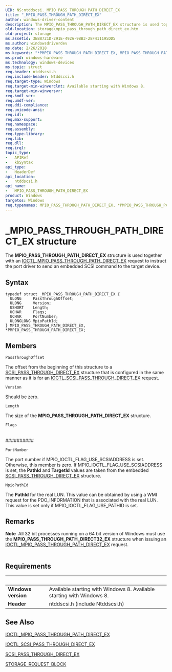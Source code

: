 ```yaml
---
UID: NS:ntddscsi._MPIO_PASS_THROUGH_PATH_DIRECT_EX
title: "_MPIO_PASS_THROUGH_PATH_DIRECT_EX"
author: windows-driver-content
description: The MPIO_PASS_THROUGH_PATH_DIRECT_EX structure is used together with an IOCTL_MPIO_PASS_THROUGH_PATH_DIRECT_EX request to instruct the port driver to send an embedded SCSI command to the target device.
old-location: storage\mpio_pass_through_path_direct_ex.htm
old-project: storage
ms.assetid: 3EB8721D-291E-492A-9BB3-28F411195DD5
ms.author: windowsdriverdev
ms.date: 2/26/2018
ms.keywords: "*PMPIO_PASS_THROUGH_PATH_DIRECT_EX, MPIO_PASS_THROUGH_PATH_DIRECT_EX, MPIO_PASS_THROUGH_PATH_DIRECT_EX structure [Storage Devices], PMPIO_PASS_THROUGH_PATH_DIRECT_EX, PMPIO_PASS_THROUGH_PATH_DIRECT_EX structure pointer [Storage Devices], _MPIO_PASS_THROUGH_PATH_DIRECT_EX, ntddscsi/MPIO_PASS_THROUGH_PATH_DIRECT_EX, ntddscsi/PMPIO_PASS_THROUGH_PATH_DIRECT_EX, storage.mpio_pass_through_path_direct_ex"
ms.prod: windows-hardware
ms.technology: windows-devices
ms.topic: struct
req.header: ntddscsi.h
req.include-header: Ntddscsi.h
req.target-type: Windows
req.target-min-winverclnt: Available starting with Windows 8.
req.target-min-winversvr: 
req.kmdf-ver: 
req.umdf-ver: 
req.ddi-compliance: 
req.unicode-ansi: 
req.idl: 
req.max-support: 
req.namespace: 
req.assembly: 
req.type-library: 
req.lib: 
req.dll: 
req.irql: 
topic_type:
-	APIRef
-	kbSyntax
api_type:
-	HeaderDef
api_location:
-	ntddscsi.h
api_name:
-	MPIO_PASS_THROUGH_PATH_DIRECT_EX
product: Windows
targetos: Windows
req.typenames: MPIO_PASS_THROUGH_PATH_DIRECT_EX, *PMPIO_PASS_THROUGH_PATH_DIRECT_EX
---
```


# _MPIO_PASS_THROUGH_PATH_DIRECT_EX structure
The <b>MPIO_PASS_THROUGH_PATH_DIRECT_EX</b> structure is used together with an <a href="..\ntddscsi\ni-ntddscsi-ioctl_mpio_pass_through_path_direct_ex.md">IOCTL_MPIO_PASS_THROUGH_PATH_DIRECT_EX</a> request to instruct the port driver to send an embedded SCSI command to the target device.

## Syntax
````
typedef struct _MPIO_PASS_THROUGH_PATH_DIRECT_EX {
  ULONG     PassThroughOffset;
  ULONG     Version;
  USHORT    Length;
  UCHAR     Flags;
  UCHAR     PortNumber;
  ULONGLONG MpioPathId;
} MPIO_PASS_THROUGH_PATH_DIRECT_EX, *PMPIO_PASS_THROUGH_PATH_DIRECT_EX;
````

## Members


`PassThroughOffset`

The offset from the beginning of this structure to a <a href="..\ntddscsi\ns-ntddscsi-_scsi_pass_through_direct_ex.md">SCSI_PASS_THROUGH_DIRECT_EX</a> structure that is configured in the same manner as it is for an <a href="..\ntddscsi\ni-ntddscsi-ioctl_scsi_pass_through_direct_ex.md">IOCTL_SCSI_PASS_THROUGH_DIRECT_EX</a> request.

`Version`

Should be zero.

`Length`

The size of the <b>MPIO_PASS_THROUGH_PATH_DIRECT_EX</b> structure.

`Flags`

###### 



##########

`PortNumber`

The port number if MPIO_IOCTL_FLAG_USE_SCSIADDRESS is set. Otherwise, this member is zero. If MPIO_IOCTL_FLAG_USE_SCSIADDRESS is set, the <b>PathId</b> and <b>TargetId</b> values are taken from the embedded <a href="..\ntddscsi\ns-ntddscsi-_scsi_pass_through_direct_ex.md">SCSI_PASS_THROUGH_DIRECT_EX</a> structure.

`MpioPathId`

The <b>PathId</b> for the real LUN. This value can be obtained by using a WMI request for the PDO_INFORMATION that is associated with the real LUN. This value is set only if MPIO_IOCTL_FLAG_USE_PATHID is set.

## Remarks
<div class="alert"><b>Note</b>  All 32 bit processes running on a 64 bit version of Windows must use the <b>MPIO_PASS_THROUGH_PATH_DIRECT32_EX</b> structure when issuing an <a href="..\ntddscsi\ni-ntddscsi-ioctl_mpio_pass_through_path_direct_ex.md">IOCTL_MPIO_PASS_THROUGH_PATH_DIRECT_EX</a> request.</div>
<div> </div>

## Requirements
| &nbsp; | &nbsp; |
| ---- |:---- |
| **Windows version** | Available starting with Windows 8. Available starting with Windows 8. |
| **Header** | ntddscsi.h (include Ntddscsi.h) |

## See Also

<a href="..\ntddscsi\ni-ntddscsi-ioctl_mpio_pass_through_path_direct_ex.md">IOCTL_MPIO_PASS_THROUGH_PATH_DIRECT_EX</a>



<a href="..\ntddscsi\ni-ntddscsi-ioctl_scsi_pass_through_direct_ex.md">IOCTL_SCSI_PASS_THROUGH_DIRECT_EX</a>



<a href="..\ntddscsi\ns-ntddscsi-_scsi_pass_through_direct_ex.md">SCSI_PASS_THROUGH_DIRECT_EX</a>



<a href="..\storport\ns-storport-_storage_request_block.md">STORAGE_REQUEST_BLOCK</a>